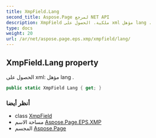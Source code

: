 ```yaml
---
title: XmpField.Lang
second_title: Aspose.Page لمرجع NET API
description: XmpField ملكية. الحصول على xml مؤهل lang .
type: docs
weight: 20
url: /ar/net/aspose.page.eps.xmp/xmpfield/lang/
---
```

## XmpField.Lang property

الحصول على xml: مؤهل lang .

```csharp
public static XmpField Lang { get; }
```

### أنظر أيضا

* class [XmpField](../)
* مساحة الاسم [Aspose.Page.EPS.XMP](../../xmpfield/)
* المجسم [Aspose.Page](../../../)


